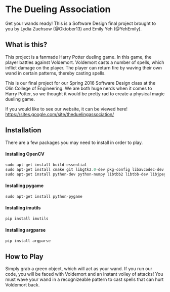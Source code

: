---
---

# The Dueling Association
Get your wands ready! This is a Software Design final project brought to you by Lydia Zuehsow (@Oktober13) and Emily Yeh (@YehEmily).

## What is this?
This project is a fanmade Harry Potter dueling game. In this game, the player battles against Voldemort. Voldemort casts a number of spells, which inflict damage on the player. The player can return fire by waving their own wand in certain patterns, thereby casting spells.

This is our final project for our Spring 2016 Software Design class at the Olin College of Engineering. We are both huge nerds when it comes to Harry Potter, so we thought it would be pretty rad to create a physical magic dueling game.

If you would like to see our website, it can be viewed here! https://sites.google.com/site/theduelingassociation/

## Installation
There are a few packages you may need to install in order to play. 

#### Installing OpenCV
``` python
sudo apt-get install build-essential
sudo apt-get install cmake git libgtk2.0-dev pkg-config libavcodec-dev libavformat-dev libswscale-dev
sudo apt-get install python-dev python-numpy libtbb2 libtbb-dev libjpeg-dev libpng-dev libtiff-dev libjasper-dev libdc1394-22-dev
```

#### Installing pygame
``` python
sudo apt-get install python-pygame
```

#### Installing imutils
``` python
pip install imutils
```

#### Installing argparse
``` python
pip install argparse
```

## How to Play
Simply grab a green object, which will act as your wand. If you run our code, you will be faced with Voldemort and an instant volley of attacks! You must wave your wand in a recognizeable pattern to cast spells that can hurt Voldemort back.

